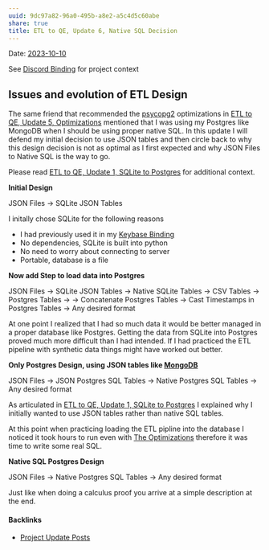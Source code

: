 ```yaml
---
uuid: 9dc97a82-96a0-495b-a8e2-a5c4d5c60abe
share: true
title: ETL to QE, Update 6, Native SQL Decision
---
```

Date: [2023-10-10](../2023-10-10)

See [Discord Binding](../1c376bfd-75ef-4c0d-9e23-3680653de55f) for project context
## Issues and evolution of ETL Design

The same friend that recommended the [psycopg2](../3fab38a4-8d02-49ff-b524-db359affb04f) optimizations in [ETL to QE, Update 5, Optimizations](../88cd3a9e-9156-4482-aaa5-2bb8eeebca0d) mentioned that I was using my Postgres like MongoDB when I should be using proper native SQL. In this update I will defend my initial decision to use JSON tables and then circle back to why this design decision is not as optimal as I first expected and why JSON Files to Native SQL is the way to go.

Please read [ETL to QE, Update 1, SQLite to Postgres](../adf51542-a86b-437b-8542-9ef82c41d7a2) for additional context.

**Initial Design**

JSON Files -> SQLite JSON Tables

I initally chose SQLite for the following reasons

* I had previously used it in my [Keybase Binding](../3ff1df10-10b8-4206-b9b2-3bbad4b748d5)
* No dependencies, SQLite is built into python
* No need to worry about connecting to server
* Portable, database is a file

**Now add Step to load data into Postgres**

JSON Files -> SQLite JSON Tables -> Native SQLite Tables -> CSV Tables -> Postgres Tables -> -> Concatenate Postgres Tables -> Cast Timestamps in Postgres Tables  -> Any desired format

At one point I realized that I had so much data it would be better managed in a proper database like Postgres. Getting the data from SQLite into Postgres proved much more difficult than I had intended. If I had practiced the ETL pipeline with synthetic data things might have worked out better.

**Only Postgres Design, using JSON tables like [MongoDB](../a00e584f-0e98-40a4-b1c3-853f62315317)**

JSON Files -> JSON Postgres SQL Tables -> Native Postgres SQL Tables -> Any desired format

As articulated in [ETL to QE, Update 1, SQLite to Postgres](../adf51542-a86b-437b-8542-9ef82c41d7a2) I explained why I initially wanted to use JSON tables rather than native SQL tables. 

At this point when practicing loading the ETL pipline into the database I noticed it took hours to run even with [The Optimizations](../88cd3a9e-9156-4482-aaa5-2bb8eeebca0d) therefore it was time to write some real SQL.

**Native SQL Postgres Design**

JSON Files -> Native Postgres SQL Tables -> Any desired format

Just like when doing a calculus proof you arrive at a simple description at the end.

#### Backlinks

* [Project Update Posts](/4c45797f-8d43-4277-a5c1-de8df9aa7876)
